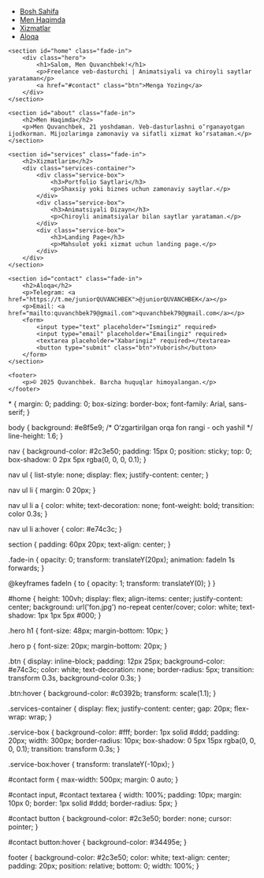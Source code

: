<!DOCTYPE html>
<html lang="uz">
<head>
    <meta charset="UTF-8">
    <meta name="viewport" content="width=device-width, initial-scale=1.0">
    <title>Quvanchbekning Portfolio</title>
    <link rel="stylesheet" href="style.css">
</head>
<body>
    <nav>
        <ul>
            <li><a href="#home">Bosh Sahifa</a></li>
            <li><a href="#about">Men Haqimda</a></li>
            <li><a href="#services">Xizmatlar</a></li>
            <li><a href="#contact">Aloqa</a></li>
        </ul>
    </nav>

    <section id="home" class="fade-in">
        <div class="hero">
            <h1>Salom, Men Quvanchbek!</h1>
            <p>Freelance veb-dasturchi | Animatsiyali va chiroyli saytlar yarataman</p>
            <a href="#contact" class="btn">Menga Yozing</a>
        </div>
    </section>

    <section id="about" class="fade-in">
        <h2>Men Haqimda</h2>
        <p>Men Quvanchbek, 21 yoshdaman. Veb-dasturlashni o‘rganayotgan ijodkorman. Mijozlarimga zamonaviy va sifatli xizmat ko‘rsataman.</p>
    </section>

    <section id="services" class="fade-in">
        <h2>Xizmatlarim</h2>
        <div class="services-container">
            <div class="service-box">
                <h3>Portfolio Saytlari</h3>
                <p>Shaxsiy yoki biznes uchun zamonaviy saytlar.</p>
            </div>
            <div class="service-box">
                <h3>Animatsiyali Dizayn</h3>
                <p>Chiroyli animatsiyalar bilan saytlar yarataman.</p>
            </div>
            <div class="service-box">
                <h3>Landing Page</h3>
                <p>Mahsulot yoki xizmat uchun landing page.</p>
            </div>
        </div>
    </section>

    <section id="contact" class="fade-in">
        <h2>Aloqa</h2>
        <p>Telegram: <a href="https://t.me/juniorQUVANCHBEK">@juniorQUVANCHBEK</a></p>
        <p>Email: <a href="mailto:quvanchbek79@gmail.com">quvanchbek79@gmail.com</a></p>
        <form>
            <input type="text" placeholder="Ismingiz" required>
            <input type="email" placeholder="Emailingiz" required>
            <textarea placeholder="Xabaringiz" required></textarea>
            <button type="submit" class="btn">Yuborish</button>
        </form>
    </section>

    <footer>
        <p>© 2025 Quvanchbek. Barcha huquqlar himoyalangan.</p>
    </footer>
</body>
</html>* {
    margin: 0;
    padding: 0;
    box-sizing: border-box;
    font-family: Arial, sans-serif;
}

body {
    background: #e8f5e9; /* O‘zgartirilgan orqa fon rangi - och yashil */
    line-height: 1.6;
}

nav {
    background-color: #2c3e50;
    padding: 15px 0;
    position: sticky;
    top: 0;
    box-shadow: 0 2px 5px rgba(0, 0, 0, 0.1);
}

nav ul {
    list-style: none;
    display: flex;
    justify-content: center;
}

nav ul li {
    margin: 0 20px;
}

nav ul li a {
    color: white;
    text-decoration: none;
    font-weight: bold;
    transition: color 0.3s;
}

nav ul li a:hover {
    color: #e74c3c;
}

section {
    padding: 60px 20px;
    text-align: center;
}

.fade-in {
    opacity: 0;
    transform: translateY(20px);
    animation: fadeIn 1s forwards;
}

@keyframes fadeIn {
    to { opacity: 1; transform: translateY(0); }
}

#home {
    height: 100vh;
    display: flex;
    align-items: center;
    justify-content: center;
    background: url('fon.jpg') no-repeat center/cover;
    color: white;
    text-shadow: 1px 1px 5px #000;
}

.hero h1 {
    font-size: 48px;
    margin-bottom: 10px;
}

.hero p {
    font-size: 20px;
    margin-bottom: 20px;
}

.btn {
    display: inline-block;
    padding: 12px 25px;
    background-color: #e74c3c;
    color: white;
    text-decoration: none;
    border-radius: 5px;
    transition: transform 0.3s, background-color 0.3s;
}

.btn:hover {
    background-color: #c0392b;
    transform: scale(1.1);
}

.services-container {
    display: flex;
    justify-content: center;
    gap: 20px;
    flex-wrap: wrap;
}

.service-box {
    background-color: #fff;
    border: 1px solid #ddd;
    padding: 20px;
    width: 300px;
    border-radius: 10px;
    box-shadow: 0 5px 15px rgba(0, 0, 0, 0.1);
    transition: transform 0.3s;
}

.service-box:hover {
    transform: translateY(-10px);
}

#contact form {
    max-width: 500px;
    margin: 0 auto;
}

#contact input, #contact textarea {
    width: 100%;
    padding: 10px;
    margin: 10px 0;
    border: 1px solid #ddd;
    border-radius: 5px;
}

#contact button {
    background-color: #2c3e50;
    border: none;
    cursor: pointer;
}

#contact button:hover {
    background-color: #34495e;
}

footer {
    background-color: #2c3e50;
    color: white;
    text-align: center;
    padding: 20px;
    position: relative;
    bottom: 0;
    width: 100%;
}
